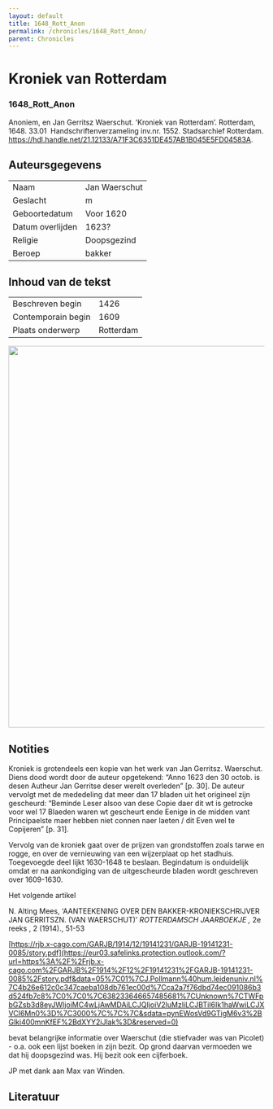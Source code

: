 ```yaml
---
layout: default
title: 1648_Rott_Anon
permalink: /chronicles/1648_Rott_Anon/
parent: Chronicles
--- 
```



# Kroniek van Rotterdam 

### 1648_Rott_Anon 

Anoniem, en Jan Gerritsz Waerschut. ‘Kroniek van Rotterdam’. Rotterdam, 1648. 33.01  Handschriftenverzameling inv.nr. 1552. Stadsarchief Rotterdam. https://hdl.handle.net/21.12133/A71F3C6351DE457AB1B045E5FD04583A. 

## Auteursgegevens 

| | | 
| --------------- | --------------- | 
| Naam | Jan Waerschut | 
| Geslacht | m | 
| Geboortedatum | Voor 1620 | 
| Datum overlijden | 1623? | 
| Religie | Doopsgezind | 
| Beroep | bakker | 

## Inhoud van de tekst 

| | | 
| --------------- | --------------- | 
| Beschreven begin | 1426 | 
| Contemporain begin | 1609 | 
| Plaats onderwerp | Rotterdam | 

[<img src="..\..\barplots_chronicles\1648_Rott_Anon.jpg" width="750"/>](..\..\barplots_chronicles\1648_Rott_Anon.jpg) 

## Notities 

Kroniek is grotendeels een kopie van het werk van Jan Gerritsz. Waerschut.
Diens dood wordt door de auteur opgetekend: “Anno 1623 den 30 octob. is desen
Autheur Jan Gerritse deser werelt overleden” [p. 30]. De auteur vervolgt met
de mededeling dat meer dan 17 bladen uit het origineel zijn gescheurd:
“Beminde Leser alsoo van dese Copie daer dit wt is getrocke voor wel 17
Blaeden waren wt gescheurt ende Eenige in de midden vant Principaelste maer
hebben niet connen naer laeten / dit Even wel te Copijeren” [p. 31].

Vervolg van de kroniek gaat over de prijzen van grondstoffen zoals tarwe en
rogge, en over de vernieuwing van een wijzerplaat op het stadhuis. Toegevoegde
deel lijkt 1630-1648 te beslaan. Begindatum is onduidelijk omdat er na
aankondiging van de uitgescheurde bladen wordt geschreven over 1609-1630.

Het volgende artikel

N. Alting Mees, ‘AANTEEKENING OVER DEN BAKKER-KRONIEKSCHRIJVER JAN GERRITSZN.
(VAN WAERSCHUT)’ _ROTTERDAMSCH JAARBOEKJE ,_ 2e reeks , 2 (1914)., 51-53

[https://rjb.x-cago.com/GARJB/1914/12/19141231/GARJB-19141231-0085/story.pdf](https://eur03.safelinks.protection.outlook.com/?url=https%3A%2F%2Frjb.x-cago.com%2FGARJB%2F1914%2F12%2F19141231%2FGARJB-19141231-0085%2Fstory.pdf&data=05%7C01%7CJ.Pollmann%40hum.leidenuniv.nl%7C4b26e612c0c347caeba108db761ec00d%7Cca2a7f76dbd74ec091086b3d524fb7c8%7C0%7C0%7C638233646657485681%7CUnknown%7CTWFpbGZsb3d8eyJWIjoiMC4wLjAwMDAiLCJQIjoiV2luMzIiLCJBTiI6Ik1haWwiLCJXVCI6Mn0%3D%7C3000%7C%7C%7C&sdata=pynEWosVd9GTigM6v3%2BGlki400mnKfEF%2BdXYY2iJlak%3D&reserved=0)

bevat belangrijke informatie over Waerschut (die stiefvader was van Picolet) -
o.a. ook een lijst boeken in zijn bezit. Op grond daarvan vermoeden we dat hij
doopsgezind was. Hij bezit ook een cijferboek.  

JP met dank aan Max van Winden.



## Literatuur 

